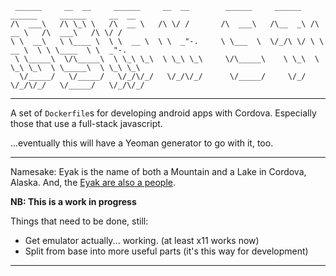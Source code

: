      ______     __  __     ______     __  __        ______     ______   ______     ______     __  __    
    /\  ___\   /\ \_\ \   /\  __ \   /\ \/ /       /\  ___\   /\__  _\ /\  __ \   /\  ___\   /\ \/ /    
    \ \  __\   \ \____ \  \ \  __ \  \ \  _"-.     \ \___  \  \/_/\ \/ \ \  __ \  \ \ \____  \ \  _"-.  
     \ \_____\  \/\_____\  \ \_\ \_\  \ \_\ \_\     \/\_____\    \ \_\  \ \_\ \_\  \ \_____\  \ \_\ \_\ 
      \/_____/   \/_____/   \/_/\/_/   \/_/\/_/      \/_____/     \/_/   \/_/\/_/   \/_____/   \/_/\/_/ 

---

A set of `Dockerfile`s for developing android apps with Cordova. Especially those that use a full-stack javascript.

...eventually this will have a Yeoman generator to go with it, too.

---

Namesake: Eyak is the name of both a Mountain and a Lake in Cordova, Alaska. And, the [Eyak are also a people](http://en.wikipedia.org/wiki/Eyak).
   
**NB: This is a work in progress**

Things that need to be done, still:

* Get emulator actually... working. (at least x11 works now)
* Split from base into more useful parts (it's this way for development)

---                                                                                                 

